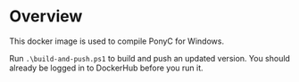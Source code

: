 # Overview

This docker image is used to compile PonyC for Windows.

Run `.\build-and-push.ps1` to build and push an updated version.  You should already be logged in to DockerHub before you run it.
